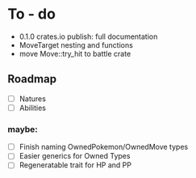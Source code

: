 # To - do

* 0.1.0 crates.io publish: full documentation
* MoveTarget nesting and functions
* move Move::try_hit to battle crate

## Roadmap

- [ ] Natures
- [ ] Abilities

### maybe:

- [ ] Finish naming OwnedPokemon/OwnedMove types
- [ ] Easier generics for Owned Types
- [ ] Regeneratable trait for HP and PP